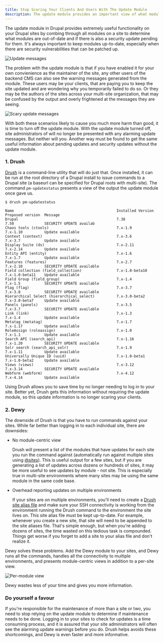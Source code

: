 ```yaml
---
title: Stop Scaring Your Clients And Users With The Update Module
description: The update module provides an important view of what modules are out-of-date and insecure on your Drupal site. But to your users and clients, the list is confusing, alarming, and the more they see these warnings before you can get to them, the more risk to your reputation.
---
```


The update module in Drupal provides extremely useful functionality on your Drupal sites by combing through all modules on a site to determine what modules are out-of-date and if there is also a security update pending for them. It's always important to keep modules up-to-date, especially when there are security vulnerabilities that can be patched up.

![Update messages](/img/posts/updates.png)

The problem with the update module is that if you have enabled it for your own convienience as the maintainer of the site, any other users of the backend CMS can also see the warning messages generated from the module. These users may be your clients, that are paying you to keep the site updated and are wondering why you temporarily failed to do so. Or they may be the authors of the sites across your multi-site organization, that may be confused by the output and overly frightened at the messages they are seeing. 

![Scary update messages](/img/posts/scary-updates.png)

With both these scenarios likely to cause you much more harm than good, it is time to turn off the update module. With the update module turned off, site administrators of will no longer be presented with any alarming update messages. But neither will you. Another way must be found to get the same useful information about pending updates and security updates without the update module.

### 1. Drush

[Drush](http://www.drush.org/en/master/) is a command-line utility that will do just that. Once installed, it can be run at the root directory of a Drupal install to issue commands to a Drupal site (a baseurl can be specified for Drupal roots with multi-site). The command `pm-updatestatus` presents a view of the output the update module once gave us.

    $ drush pm-updatestatus

    Name                                               Installed Version  Proposed version  Message        
    Drupal                                             7.38               7.50              SECURITY UPDATE availab
    Chaos tools (ctools)                               7.x-1.9            7.x-1.10          Update available
    Context (context)                                  7.x-3.6            7.x-3.7           Update available
    Display Suite (ds)                                 7.x-2.11           7.x-2.14          Update available
    Entity API (entity)                                7.x-1.6            7.x-1.7           Update available
    Features (features)                                7.x-2.7            7.x-2.10          SECURITY UPDATE available
    Field collection (field_collection)                7.x-1.0-beta10     7.x-1.0-beta11    Update available
    Field Group (field_group)                          7.x-1.4            7.x-1.5           SECURITY UPDATE available
    Flag (flag)                                        7.x-3.7            7.x-3.8           SECURITY UPDATE available
    Hierarchical Select (hierarchical_select)          7.x-3.0-beta2      7.x-3.0-beta7     Update available
    Panels (panels)                                    7.x-3.5            7.x-3.7           SECURITY UPDATE available
    Link (link)                                        7.x-1.3            7.x-1.4           Update available
    Metatag (metatag)                                  7.x-1.7            7.x-1.17          Update available
    RoleAssign (roleassign)                            7.x-1.0            7.x-1.1           Update available
    Search API (search_api)                            7.x-1.16           7.x-1.20          SECURITY UPDATE available
    Solr search (search_api_solr)                      7.x-1.9            7.x-1.11          Update available
    Universally Unique ID (uuid)                       7.x-1.0-beta1      7.x-1.0-beta2     Update available
    Views (views)                                      7.x-3.12           7.x-3.14          SECURITY UPDATE available
    Webform (webform)                                  7.x-4.12           7.x-4.14          Update available

Using Drush allows you to save time by no longer needing to log in to your site. Better yet, Drush gets this information without requiring the update module, so this update information is no longer scaring your clients.

### 2. Dewy

The downside of Drush is that you have to run commands against your sites. While far better than logging in to each individual site, there are downsides:

* No module-centric view

    Drush will present a list of the modules that have updates for each site you run the command against (automatically run against multiple sites using [@sites](https://codedrop.com.au/blog/run-drush-commands-all-sites-drupal-multi-site)). This is useful output for a few sites, but if you are generating a list of updates across dozens or hundreds of sites, it may be more useful to see updates by module - not site. This is especially true in multi-site environments where many sites may be using the same module in the same code base.

* Overhead reporting updates on multiple environments

    If your sites are on multiple environments, you'll need to create a [Drush site alias file](http://www.drush.org/en/master/usage/#site-aliases) and make sure your SSH connectivity is working from the environment running the Drush command to the environment the site lives on. This site alias file must be kept up-to-date. For example, whenever you create a new site, that site will need to be appended to the site aliases file. That's simple enough, but when you're adding dozens of sites, the time wasted on this tedious task is compounded. Things get worse if you forget to add a site to your alias file and don't realize it.

Dewy solves these problems. Add the Dewy module to your sites, and Dewy runs all the commands, handles all the connectivity to multiple environments, and presents module-centric views in addition to a per-site view.

![Per-module view](/img/posts/updates-by-module.gif)

Dewy wastes less of your time and gives you more information.

### Do yourself a favour

If you're responsible for the maintenance of more than a site or two, you need to stop relying on the update module to determine if maintenance needs to be done. Logging in to your sites to check for updates is a time consuming process, and it is assured that your site administrators will often see the alarming update warnings before you do. Drush helps avoids these shortcomings, and Dewy is even faster and more informative.
